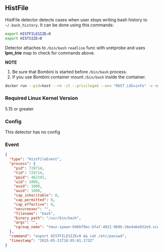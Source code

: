 ## HistFile

HistFile detector detects cases when user stops writing bash
history to `~/.bash_history`. It can be done using this commands:

```bash
export HISTFILESIZE=0
export HISTSIZE=0
```

Detector attaches to `/bin/bash` `readline` func with uretprobe and uses **lpm_trie**
map to check for commands above.

**NOTE**

1. Be sure that Bombini is started before `/bin/bash` process.
2. If you use Bombini container mount `/bin/bash` inside the container.

```bash
docker run --pid=host --rm -it --privileged --env "RUST_LOG=info" -v <your-config-dir>:/usr/local/lib/bombini/config:ro -v /bin/bash:/bin/bash:ro -v /sys/fs/bpf:/sys/fs/bpf bombini
```

### Required Linux Kernel Version

5.15 or greater

### Config

This detector has no config

### Event

```json
{
  "type": "HistFileEvent",
  "process": {
    "pid": 729714,
    "tid": 729714,
    "ppid": 462192,
    "uid": 1000,
    "euid": 1000,
    "auid": 1000,
    "cap_inheritable": 0,
    "cap_permitted": 0,
    "cap_effective": 0,
    "secureexec": "",
    "filename": "bash",
    "binary_path": "/usr/bin/bash",
    "args": "",
    "cgroup_name": "tmux-spawn-b96bf9ec-bfa7-4021-9b9b-26e4a6e832e9.scope"
  },
  "command": "export HISTFILESIZE=0 && cat /etc/passwd",
  "timestamp": "2025-05-31T10:05:01.173Z"
}
```
